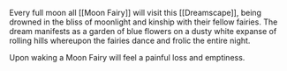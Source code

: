 Every full moon all [[Moon Fairy]] will visit this [[Dreamscape]], being drowned in the bliss of moonlight and kinship with their fellow fairies. 
The dream manifests as a garden of blue flowers on a dusty white expanse of rolling hills whereupon the fairies dance and frolic the entire night.

Upon waking a Moon Fairy will feel a painful loss and emptiness.

